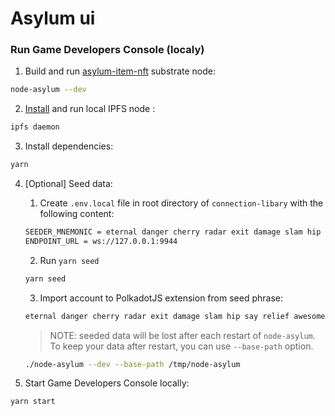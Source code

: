 # Asylum ui

### Run Game Developers Console (localy)

1. Build and run [asylum-item-nft](https://gitlab.com/asylum-space/asylum-item-nft) substrate node:
```bash
node-asylum --dev
```

2. [Install](https://docs.ipfs.io/install/command-line/#official-distributions) and run local IPFS node :
```bash
ipfs daemon
```

3. Install dependencies:
```bash
yarn
```

4. [Optional] Seed data:
    1. Create `.env.local` file in root directory of `connection-libary` with the following content:
    ```bash
    SEEDER_MNEMONIC = eternal danger cherry radar exit damage slam hip say relief awesome middle
    ENDPOINT_URL = ws://127.0.0.1:9944
    ```
   2. Run `yarn seed`
    ```bash
    yarn seed
    ```
   3. Import account to PolkadotJS extension from seed phrase:
    ```bash 
    eternal danger cherry radar exit damage slam hip say relief awesome middle
    ```
   > NOTE: seeded data will be lost after each restart of `node-asylum`. To keep your data after restart, you can use `--base-path` option.
   ```bash
   ./node-asylum --dev --base-path /tmp/node-asylum
   ```
   
5. Start Game Developers Console locally:
```bash 
yarn start
```
